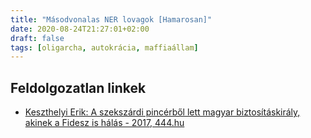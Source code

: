 ```yaml
---
title: "Másodvonalas NER lovagok [Hamarosan]"
date: 2020-08-24T21:27:01+02:00
draft: false
tags: [oligarcha, autokrácia, maffiaállam]
---
```


## Feldolgozatlan linkek

- [Keszthelyi Erik: A szekszárdi pincérből lett magyar biztosításkirály, akinek a Fidesz is hálás - 2017, 444.hu](https://tldr.444.hu/2017/08/22/a-szekszardi-pincerbol-lett-magyar-biztositaskiraly-akinek-a-fidesz-is-halas)
